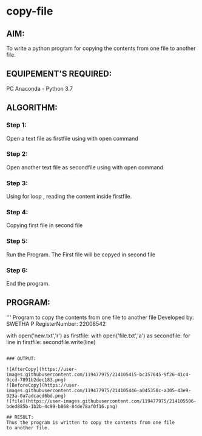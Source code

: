 # copy-file
## AIM:
To write a python program for copying the contents from one file to another file.

## EQUIPEMENT'S REQUIRED: 
PC
Anaconda - Python 3.7

## ALGORITHM: 
### Step 1:
Open a text file as firstfile using with open command

### Step 2: 
 Open another text file as secondfile using with open command
 
### Step 3: 
Using for loop , reading the content inside firstfile.

### Step 4:  
Copying first file in second file 

### Step 5: 
Run the Program. The First file will be copyed in second file

### Step 6: 
End the program.

## PROGRAM:

''' 
Program to copy the contents from one file to another file
Developed by: SWETHA P
RegisterNumber: 22008542

with open('new.txt','r') as firstfile:
    with open('file.txt','a') as secondfile:
        for line in firstfile:
            secondfile.write(line)
```

### OUTPUT:

![AfterCopy](https://user-images.githubusercontent.com/119477975/214105415-bc357645-9f26-41c4-9ccd-7891b2dec183.png)
![BeforeCopy](https://user-images.githubusercontent.com/119477975/214105446-a045358c-a305-43e9-923a-0a7adcacd6bd.png)
![file](https://user-images.githubusercontent.com/119477975/214105506-bded885b-1b2b-4c99-b868-84de78af0f16.png)

## RESULT:
Thus the program is written to copy the contents from one file to another file.
